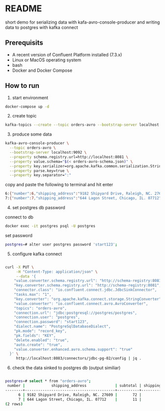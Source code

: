 # README

short demo for serializing data with kafa-avro-console-producer
and writing data to postgres with kafka connect

## Prerequisits

* A recent version of Confluent Platform installed (7.3.x)
* Linux or MacOS operating system 
* bash
* Docker and Docker Compose

## How to run

1. start environment

```bash
docker-compose up -d
```

2. create topic

```bash
kafka-topics --create --topic orders-avro --bootstrap-server localhost:9092
```

3. produce some data
```bash
kafka-avro-console-producer \
  --topic orders-avro \
  --bootstrap-server localhost:9092 \
  --property schema.registry.url=http://localhost:8081 \
  --property value.schema="$(< orders-avro-schema.json)" \
  --property key.serializer=org.apache.kafka.common.serialization.StringSerializer \
  --property parse.key=true \
  --property key.separator=":"
```

copy and paste the following to terminal and hit enter

```bash
6:{"number":6,"shipping_address":"9182 Shipyard Drive, Raleigh, NC. 27609","subtotal":72.00,"tax":3.00,"grand_total":75.00,"shipping_cost":0.00}
7:{"number":7,"shipping_address":"644 Lagon Street, Chicago, IL. 07712","subtotal":11.00,"tax":1.00,"grand_total":14.00,"shipping_cost":2.00}
```

4. set postgres db password

connect to db  
```bash
docker exec -it postgres psql -U postgres
```

set password
```bash
postgres=# alter user postgres password 'start123';
```

5. configure kafka connect
```bash

curl -X PUT \
     -H "Content-Type: application/json" \
     --data '{
    "value.converter.schema.registry.url": "http://schema-registry:8081",
    "key.converter.schema.registry.url": "http://schema-registry:8081",
    "connector.class": "io.confluent.connect.jdbc.JdbcSinkConnector",
    "tasks.max": "1",
    "key.converter": "org.apache.kafka.connect.storage.StringConverter",
    "value.converter": "io.confluent.connect.avro.AvroConverter",
    "topics": "orders-avro",
    "connection.url": "jdbc:postgresql://postgres/postgres",
    "connection.user": "postgres",
    "connection.password": "start123",
    "dialect.name": "PostgreSqlDatabaseDialect",
    "pk.mode": "record_key",
    "pk.fields": "KEY",
    "delete.enabled": "true",
    "auto.create": "true",
    "value.converter.enhanced.avro.schema.support": "true"
  }' \
     http://localhost:8083/connectors/jdbc-pg-02/config | jq . 

```

6. check the data sinked to postgres db (output similiar)

```bash

postgres=# select * from "orders-avro";
 number |            shipping_address             | subtotal | shipping_cost | tax | grand_total | KEY
--------+-----------------------------------------+----------+---------------+-----+-------------+-----
      6 | 9182 Shipyard Drive, Raleigh, NC. 27609 |       72 |             0 |   3 |          75 | 6
      7 | 644 Lagon Street, Chicago, IL. 07712    |       11 |             2 |   1 |          14 | 7
(2 rows)     

```